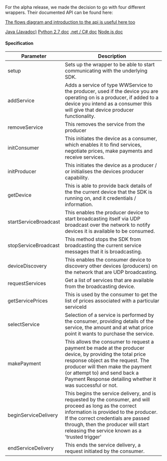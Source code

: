 For the alpha release, we made the decision to go with four different wrappers. Their documented API can be found here:

[The flows diagram and introduction to the api is useful here too](the-flows.html#setup)

<div class="download">
  <a class="md-button" href="wrapper-doc/javadoc">Java (Javadoc)</a>
  <a class="md-button" href="python27.html">Python 2.7 doc</a>
  <a class="md-button" href="dotnet.html">.net / C# doc</a>
  <a class="md-button" href="nodejs.html">Node.js doc</a>
</div>

#### Specification

|**Parameter**|**Description**|
| ------------- | -----|
|setup|Sets up the wrapper to be able to start communicating with the underlying SDK.|
|addService|Adds a service of type WWService to the producer, used if the device you are operating on is a producer, if added to a device you intend as a consumer this will give that device producer functionality.|
|removeService|This removes the service from the producer|
|initConsumer|This initiates the device as a consumer, which enables it to find services, negotiate prices, make payments and receive services.|
|initProducer|This initiates the device as a producer / or initialises the devices producer capability.|
|getDevice|This is able to provide back details of the the current device that the SDK is running on, and it credentials / information.|
|startServiceBroadcast|This enables the producer device to start broadcasting itself via UDP broadcast over the network to notify devices it is available to be consumed.|
|stopServiceBroadcast|This method stops the SDK from broadcasting the current service messages that it is broadcasting.|
|deviceDiscovery|This enables the consumer device to discovery other devices (producers) on the network that are UDP broadcasting.|
|requestServices|Get a list of services that are available from the broadcasting device.|
|getServicePrices|This is used by the consumer to get the list of prices associated with a particular serviceId|
|selectService|Selection of a service is performed by the consumer, providing details of the service, the amount and at what price point it wants to purchase the service.|
|makePayment|This allows the consumer to request a payment be made at the producer device, by providing the total price response object as the request. The producer will then make the payment (or attempt to) and send back a Payment Response detailing whether it was successful or not.|
|beginServiceDelivery|This begins the service delivery, and is requested by the consumer, and will proceed as long as the correct information is provided to the producer. If the correct credentials are passed through, then the producer will start releasing the service known as a 'trusted trigger'|
|endServiceDelivery|This ends the service delivery, a request initiated by the consumer.|